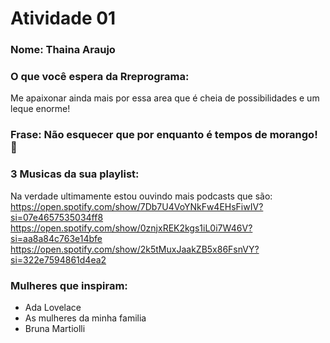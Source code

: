 # Atividade 01

### Nome: Thaina Araujo 

### O que você espera da Rreprograma:
Me apaixonar ainda mais por essa area que é cheia de possibilidades e um leque enorme!

### Frase: Não esquecer que por enquanto é tempos de morango! 🍓

### 3 Musicas da sua playlist:
Na verdade ultimamente estou ouvindo mais podcasts que são:
https://open.spotify.com/show/7Db7U4VoYNkFw4EHsFiwIV?si=07e4657535034ff8
https://open.spotify.com/show/0znjxREK2kgs1iL0i7W46V?si=aa8a84c763e14bfe
https://open.spotify.com/show/2k5tMuxJaakZB5x86FsnVY?si=322e7594861d4ea2


### Mulheres que inspiram:
* Ada Lovelace
* As mulheres da minha familia 
* Bruna Martiolli 